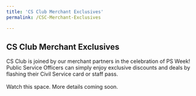 ```yaml
---
title: 'CS Club Merchant Exclusives'
permalink: /CSC-Merchant-Exclusives

---
```


## CS Club Merchant Exclusives

CS Club is joined by our merchant partners in the celebration of PS Week! Public Service Officers can simply enjoy exclusive discounts and deals by flashing their Civil Service card or staff pass. <br>
<br>
Watch this space. More details coming soon.

